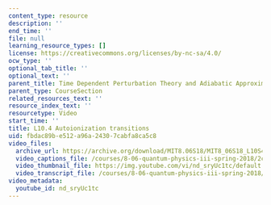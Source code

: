 ```yaml
---
content_type: resource
description: ''
end_time: ''
file: null
learning_resource_types: []
license: https://creativecommons.org/licenses/by-nc-sa/4.0/
ocw_type: ''
optional_tab_title: ''
optional_text: ''
parent_title: Time Dependent Perturbation Theory and Adiabatic Approximation
parent_type: CourseSection
related_resources_text: ''
resource_index_text: ''
resourcetype: Video
start_time: ''
title: L10.4 Autoionization transitions
uid: fbdac89b-e512-a96a-2430-7cabfa8ca5c8
video_files:
  archive_url: https://archive.org/download/MIT8.06S18/MIT8_06S18_L10S4_300k.mp4
  video_captions_file: /courses/8-06-quantum-physics-iii-spring-2018/2c2347c509405c66b3e362a8be68a22c_nd_sryUc1tc.vtt
  video_thumbnail_file: https://img.youtube.com/vi/nd_sryUc1tc/default.jpg
  video_transcript_file: /courses/8-06-quantum-physics-iii-spring-2018/4ec6cfc097497b02ae53d980579c42df_nd_sryUc1tc.pdf
video_metadata:
  youtube_id: nd_sryUc1tc
---
```

